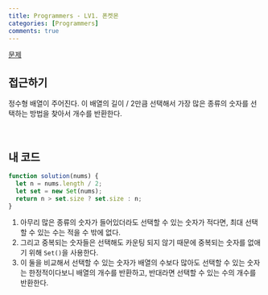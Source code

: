 ```yaml
---
title: Programmers - LV1. 폰켓몬
categories: [Programmers]
comments: true
---
```


[문제](https://programmers.co.kr/learn/courses/30/lessons/1845)

## 접근하기

정수형 배열이 주어진다. 이 배열의 길이 / 2만큼 선택해서 가장 많은 종류의 숫자를 선택하는 방법을 찾아서 개수를 반환한다.

<br>

## 내 코드

```js
function solution(nums) {
  let n = nums.length / 2;
  let set = new Set(nums);
  return n > set.size ? set.size : n;
}
```

1. 아무리 많은 종류의 숫자가 들어있더라도 선택할 수 있는 숫자가 적다면, 최대 선택할 수 있는 수는 적을 수 밖에 없다.
2. 그리고 중복되는 숫자들은 선택해도 카운팅 되지 않기 때문에 중복되는 숫자를 없애기 위해 `Set()`을 사용한다.
3. 이 둘을 비교해서 선택할 수 있는 숫자가 배열의 수보다 많아도 선택할 수 있는 숫자는 한정적이다보니 배열의 개수를 반환하고, 반대라면 선택할 수 있는 수의 개수를 반환한다.
